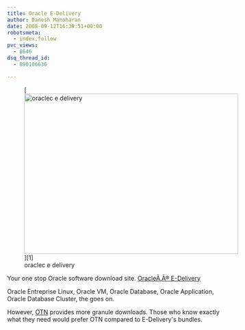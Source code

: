 ```yaml
---
title: Oracle E-Delivery
author: Danesh Manoharan
date: 2008-09-12T16:39:51+00:00
robotsmeta:
  - index,follow
pvc_views:
  - 8646
dsq_thread_id:
  - 890106636

---
```

<figure id="attachment_899" aria-describedby="caption-attachment-899" style="width: 500px" class="wp-caption alignnone">[<img loading="lazy" class="size-medium wp-image-899" title="oraclec e delivery" src="/wp-content/uploads/2008/09/oraclec2ae-e-delivery-500x375.jpg" alt="oraclec e delivery" width="500" height="375" srcset="/wp-content/uploads/2008/09/oraclec2ae-e-delivery-500x375.jpg 500w, /wp-content/uploads/2008/09/oraclec2ae-e-delivery.jpg 640w" sizes="(max-width: 500px) 100vw, 500px" />][1]<figcaption id="caption-attachment-899" class="wp-caption-text">oraclec e delivery</figcaption></figure>

Your one stop Oracle software download site. [<span class="OraHeader">OracleÃ‚Â® E-Delivery</span>][2]

Oracle Entreprise Linux, Oracle VM, Oracle Database, Oracle Application, Oracle Database Cluster, the goes on.

However, [OTN][3] provides more granule downloads. Those who know exactly what they need would prefer OTN compared to E-Delivery's bundles.<span><br /> </span>

 [1]: /wp-content/uploads/2008/09/oraclec2ae-e-delivery.jpg
 [2]: http://edelivery.oracle.com/
 [3]: http://www.oracle.com/technology/index.html